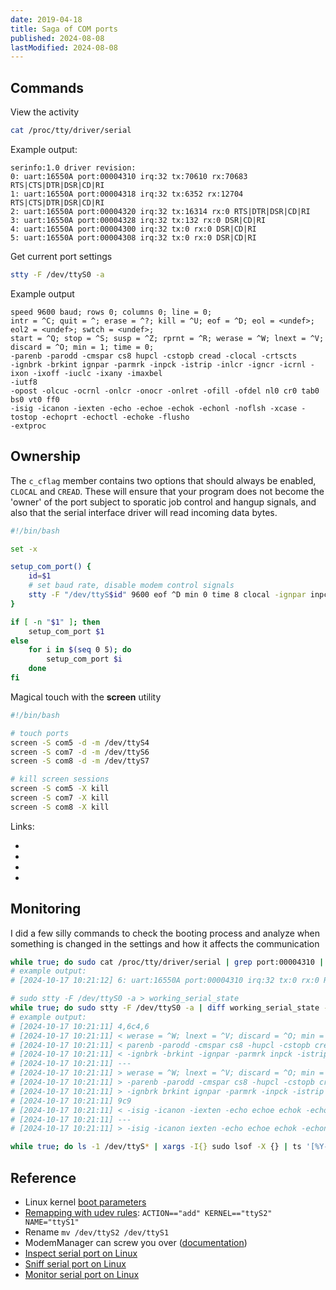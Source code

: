```yaml
---
date: 2019-04-18
title: Saga of COM ports
published: 2024-08-08
lastModified: 2024-08-08
---
```


## Commands

View the activity

```bash
cat /proc/tty/driver/serial
```

Example output:

```
serinfo:1.0 driver revision:
0: uart:16550A port:00004310 irq:32 tx:70610 rx:70683 RTS|CTS|DTR|DSR|CD|RI
1: uart:16550A port:00004318 irq:32 tx:6352 rx:12704 RTS|CTS|DTR|DSR|CD|RI
2: uart:16550A port:00004320 irq:32 tx:16314 rx:0 RTS|DTR|DSR|CD|RI
3: uart:16550A port:00004328 irq:32 tx:132 rx:0 DSR|CD|RI
4: uart:16550A port:00004300 irq:32 tx:0 rx:0 DSR|CD|RI
5: uart:16550A port:00004308 irq:32 tx:0 rx:0 DSR|CD|RI
```

Get current port settings

```bash
stty -F /dev/ttyS0 -a
```

Example output

```
speed 9600 baud; rows 0; columns 0; line = 0;
intr = ^C; quit = ^; erase = ^?; kill = ^U; eof = ^D; eol = <undef>; eol2 = <undef>; swtch = <undef>;
start = ^Q; stop = ^S; susp = ^Z; rprnt = ^R; werase = ^W; lnext = ^V; discard = ^O; min = 1; time = 0;
-parenb -parodd -cmspar cs8 hupcl -cstopb cread -clocal -crtscts
-ignbrk -brkint ignpar -parmrk -inpck -istrip -inlcr -igncr -icrnl -ixon -ixoff -iuclc -ixany -imaxbel
-iutf8
-opost -olcuc -ocrnl -onlcr -onocr -onlret -ofill -ofdel nl0 cr0 tab0 bs0 vt0 ff0
-isig -icanon -iexten -echo -echoe -echok -echonl -noflsh -xcase -tostop -echoprt -echoctl -echoke -flusho
-extproc
```


## Ownership

The `c_cflag` member contains two options that should always be enabled, `CLOCAL` and `CREAD`. These will ensure that your program does not become the 'owner' of the port subject to sporatic job control and hangup signals, and also that the serial interface driver will read incoming data bytes.

```bash
#!/bin/bash

set -x

setup_com_port() {
    id=$1
    # set baud rate, disable modem control signals
    stty -F "/dev/ttyS$id" 9600 eof ^D min 0 time 8 clocal -ignpar inpck parenb
}

if [ -n "$1" ]; then
    setup_com_port $1
else
    for i in $(seq 0 5); do
        setup_com_port $i
    done
fi
```

Magical touch with the **screen** utility

```bash
#!/bin/bash

# touch ports
screen -S com5 -d -m /dev/ttyS4
screen -S com7 -d -m /dev/ttyS6
screen -S com8 -d -m /dev/ttyS7

# kill screen sessions
screen -S com5 -X kill
screen -S com7 -X kill
screen -S com8 -X kill
```

Links:

- [](https://www.cmrr.umn.edu/~strupp/serial.html)
- [](http://ezv24.sourceforge.net/api-html/ezV24_8h.html#ac5c162d1349468a5baf6b7ba0e10ada6)
- [](https://github.com/joede/libezV24)
- [](https://pythonhosted.org/pyserial/pyserial_api.html#classes)


## Monitoring

I did a few silly commands to check the booting process and analyze when something is changed in the settings and how it affects the communication

```bash
while true; do sudo cat /proc/tty/driver/serial | grep port:00004310 | ts '[%Y-%m-%d %H:%M:%S]' >> /var/log/serial.log; sleep 1; done &
# example output:
# [2024-10-17 10:21:12] 6: uart:16550A port:00004310 irq:32 tx:0 rx:0 RTS|CTS|DTR|DSR|CD|RI

# sudo stty -F /dev/ttyS0 -a > working_serial_state
while true; do sudo stty -F /dev/ttyS0 -a | diff working_serial_state - | ts '[%Y-%m-%d %H:%M:%S]' >> /var/log/serial2.log; sleep 1; done &
# example output:
# [2024-10-17 10:21:11] 4,6c4,6
# [2024-10-17 10:21:11] < werase = ^W; lnext = ^V; discard = ^O; min = 0; time = 8;
# [2024-10-17 10:21:11] < parenb -parodd -cmspar cs8 -hupcl -cstopb cread clocal -crtscts
# [2024-10-17 10:21:11] < -ignbrk -brkint -ignpar -parmrk inpck -istrip -inlcr -igncr -icrnl -ixon -ixoff
# [2024-10-17 10:21:11] ---
# [2024-10-17 10:21:11] > werase = ^W; lnext = ^V; discard = ^O; min = 100; time = 2;
# [2024-10-17 10:21:11] > -parenb -parodd -cmspar cs8 -hupcl -cstopb cread clocal -crtscts
# [2024-10-17 10:21:11] > -ignbrk brkint ignpar -parmrk -inpck -istrip -inlcr -igncr -icrnl ixon -ixoff
# [2024-10-17 10:21:11] 9c9
# [2024-10-17 10:21:11] < -isig -icanon -iexten -echo echoe echok -echonl -noflsh -xcase -tostop -echoprt
# [2024-10-17 10:21:11] ---
# [2024-10-17 10:21:11] > -isig -icanon iexten -echo echoe echok -echonl -noflsh -xcase -tostop -echoprt

while true; do ls -1 /dev/ttyS* | xargs -I{} sudo lsof -X {} | ts '[%Y-%m-%d %H:%M:%S]' >> /var/log/serial3.log; sleep 3; done &
```

## Reference

- Linux kernel [boot parameters](https://tldp.org/HOWTO/Serial-HOWTO-15.html)
- [Remapping with udev rules](https://serverfault.com/questions/137400/remapping-linux-serial-port-device-names): `ACTION=="add" KERNEL=="ttyS2" NAME="ttyS1"`
- Rename `mv /dev/ttyS2 /dev/ttyS1`
- ModemManager can screw you over ([documentation](https://modemmanager.org/docs/modemmanager/port-and-device-detection/))
- [Inspect serial port on Linux](https://sourceforge.net/projects/serlook/)
- [Sniff serial port on Linux](https://serverfault.com/questions/112957/sniff-serial-port-on-linux)
- [Monitor serial port on Linux](https://stackoverflow.com/questions/940374/how-can-i-monitor-data-on-a-serial-port-in-linux)